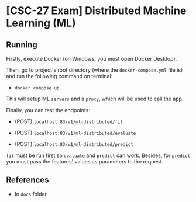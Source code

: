 # [CSC-27 Exam] Distributed Machine Learning (ML)

## Running

Firstly, execute Docker (on Windows, you must open Docker Desktop).

Then, go to project's root directory (where the `docker-compose.yml` file is) and run the following command on terminal:

- `docker compose up`

This will setup ML `servers` and a `proxy`, which will be used to call the app.

Finally, you can test the endpoints:

- (POST) `localhost:83/v1/ml-distributed/fit` 

- (POST) `localhost:83/v1/ml-distributed/evaluate`

- (POST) `localhost:83/v1/ml-distributed/predict`

`fit` must be run first so `evaluate` and `predict` can work. Besides, for `predict` you must pass the features' values as parameters to the request.

## References

- In `docs` folder.